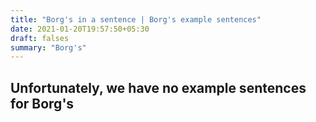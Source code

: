 ```yaml
---
title: "Borg's in a sentence | Borg's example sentences"
date: 2021-01-20T19:57:50+05:30
draft: falses
summary: "Borg's"
---
```

## Unfortunately, we have no example sentences for Borg's                 
